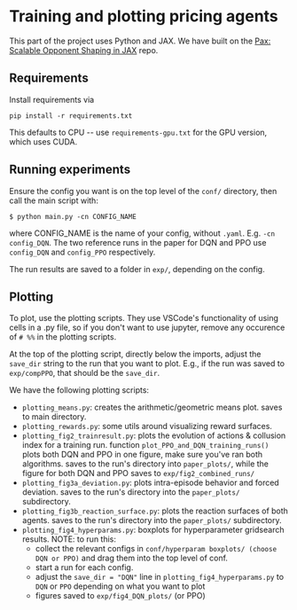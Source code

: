 # Training and plotting pricing agents
This part of the project uses Python and JAX. We have built on the [Pax: Scalable Opponent Shaping in JAX](https://github.com/ucl-dark/pax/tree/main) repo.

## Requirements
Install requirements via 

```
pip install -r requirements.txt 
```

This defaults to CPU -- use `requirements-gpu.txt` for the GPU version, which uses CUDA.

## Running experiments
Ensure the config you want is on the top level of the `conf/` directory, then call the main script with:

```
$ python main.py -cn CONFIG_NAME
```

where CONFIG_NAME is the name of your config, without `.yaml`. E.g. `-cn config_DQN`. The two reference runs in the paper for DQN and PPO use `config_DQN` and `config_PPO` respectively.

The run results are saved to a folder in `exp/`, depending on the config.

## Plotting
To plot, use the plotting scripts. They use VSCode's functionality of using cells in a .py file, so if you don't want to use jupyter, remove any occurence of `# %%` in the plotting scripts.

At the top of the plotting script, directly below the imports, adjust the `save_dir` string to the run that you want to plot. E.g., if the run was saved to `exp/compPPO`, that should be the `save_dir`. 

We have the following plotting scripts:

- `plotting_means.py`: creates the arithmetic/geometric means plot. saves to main directory.
- `plotting_rewards.py`: some utils around visualizing reward surfaces. 
- `plotting_fig2_trainresult.py`: plots the evolution of actions & collusion index for a training run. function `plot_PPO_and_DQN_training_runs()` plots both DQN and PPO in one figure, make sure you've ran both algorithms. saves to the run's directory into `paper_plots/`, while the figure for both DQN and PPO saves to `exp/fig2_combined_runs/`
- `plotting_fig3a_deviation.py`: plots intra-episode behavior and forced deviation. saves to the run's directory into the `paper_plots/` subdirectory.
- `plotting_fig3b_reaction_surface.py`: plots the reaction surfaces of both agents. saves to the run's directory into the `paper_plots/` subdirectory.
- `plotting_fig4_hyperparams.py`: boxplots for hyperparameter gridsearch results. NOTE: to run this: 
  - collect the relevant configs in `conf/hyperparam boxplots/ (choose DQN or PPO)` and drag them into the top level of conf. 
  - start a run for each config. 
  - adjust the `save_dir = "DQN"` line in `plotting_fig4_hyperparams.py` to `DQN` or `PPO` depending on what you want to plot
  - figures saved to `exp/fig4_DQN_plots/` (or PPO)
